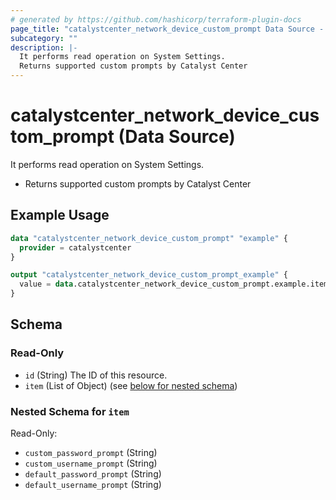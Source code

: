 ```yaml
---
# generated by https://github.com/hashicorp/terraform-plugin-docs
page_title: "catalystcenter_network_device_custom_prompt Data Source - terraform-provider-catalystcenter"
subcategory: ""
description: |-
  It performs read operation on System Settings.
  Returns supported custom prompts by Catalyst Center
---
```


# catalystcenter_network_device_custom_prompt (Data Source)

It performs read operation on System Settings.

- Returns supported custom prompts by Catalyst Center

## Example Usage

```terraform
data "catalystcenter_network_device_custom_prompt" "example" {
  provider = catalystcenter
}

output "catalystcenter_network_device_custom_prompt_example" {
  value = data.catalystcenter_network_device_custom_prompt.example.item
}
```

<!-- schema generated by tfplugindocs -->
## Schema

### Read-Only

- `id` (String) The ID of this resource.
- `item` (List of Object) (see [below for nested schema](#nestedatt--item))

<a id="nestedatt--item"></a>
### Nested Schema for `item`

Read-Only:

- `custom_password_prompt` (String)
- `custom_username_prompt` (String)
- `default_password_prompt` (String)
- `default_username_prompt` (String)
